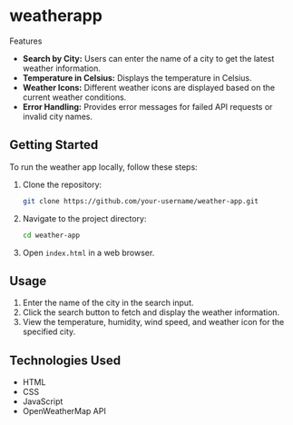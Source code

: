 # weatherapp
Features

- **Search by City:** Users can enter the name of a city to get the latest weather information.
- **Temperature in Celsius:** Displays the temperature in Celsius.
- **Weather Icons:** Different weather icons are displayed based on the current weather conditions.
- **Error Handling:** Provides error messages for failed API requests or invalid city names.

## Getting Started

To run the weather app locally, follow these steps:

1. Clone the repository:

    ```bash
    git clone https://github.com/your-username/weather-app.git
    ```

2. Navigate to the project directory:

    ```bash
    cd weather-app
    ```

3. Open `index.html` in a web browser.

## Usage

1. Enter the name of the city in the search input.
2. Click the search button to fetch and display the weather information.
3. View the temperature, humidity, wind speed, and weather icon for the specified city.

## Technologies Used

- HTML
- CSS
- JavaScript
- OpenWeatherMap API
